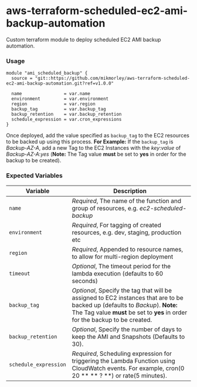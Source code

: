 # aws-terraform-scheduled-ec2-ami-backup-automation
Custom terraform module to deploy scheduled EC2 AMI backup automation.

### Usage

```
module "ami_scheduled_backup" {
  source = "git::https://github.com/mikmorley/aws-terraform-scheduled-ec2-ami-backup-automation.git?ref=v1.0.0"

  name                = var.name
  environment         = var.environment
  region              = var.region
  backup_tag          = var.backup_tag
  backup_retention    = var.backup_retention
  schedule_expression = var.cron_expressions
}
```

Once deployed, add the value specified as `backup_tag` to the EC2 resources to be backed up using this process. **For Example:** If the `backup_tag` is _Backup-AZ-A_, add a new Tag to the EC2 Instances with the _key_:_value_ of _Backup-AZ-A_:_yes_ (**Note:** The Tag value **must** be set to **yes** in order for the backup to be created).

### Expected Variables

|Variable|Description|
|---|---|
|`name`|_Required_, The name of the function and group of resources, e.g. _ec2-scheduled-backup_|
|`environment`|_Required_, For tagging of created resources, e.g. dev, staging, production etc|
|`region`|_Required_, Appended to resource names, to allow for multi-region deployment|
|`timeout`|_Optional_, The timeout period for the lambda execution (defaults to 60 seconds)|
|`backup_tag`|_Optional_, Specify the tag that will be assigned to EC2 instances that are to be backed up (defaults to _Backup_). **Note:** The Tag value **must** be set to **yes** in order for the backup to be created.|
|`backup_retention`|_Optional_, Specify the number of days to keep the AMI and Snapshots (Defaults to 30).|
|`schedule_expression`|_Required_, Scheduling expression for triggering the Lambda Function using CloudWatch events. For example, cron(0 20 ** ** ? **) or rate(5 minutes).|
